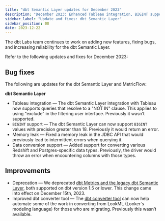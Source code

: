 ```yaml
---
title: "dbt Semantic Layer updates for December 2023"
description: "December 2023: Enhanced Tableau integration, BIGINT support, LookML to MetricFlow conversion, and deprecation of legacy features."
sidebar_label: "Update and fixes: dbt Semantic Layer"
sidebar_position: 08
date: 2023-12-22
---
```

The dbt Labs team continues to work on adding new features, fixing bugs, and increasing reliability for the dbt Semantic Layer.

Refer to the following updates and fixes for December 2023:

## Bug fixes

The following are updates for the dbt Semantic Layer and MetricFlow:

**dbt Semantic Layer**

- Tableau integration &mdash; The dbt Semantic Layer integration with Tableau now supports queries that resolve to a "NOT IN" clause. This applies to using "exclude" in the filtering user interface. Previously it wasn’t supported.
- `BIGINT` support &mdash; The dbt Semantic Layer can now support `BIGINT` values with precision greater than 18. Previously it would return an error.
- Memory leak &mdash; Fixed a memory leak in the JDBC API that would previously lead to intermittent errors when querying it.
- Data conversion support &mdash; Added support for converting various Redshift and Postgres-specific data types. Previously, the driver would throw an error when encountering columns with those types.


## Improvements

- Deprecation &mdash; We deprecated [dbt Metrics and the legacy dbt Semantic Layer](/docs/dbt-versions/release-notes/Dec-2023/legacy-sl), both supported on dbt version 1.5 or lower. This change came into effect on December 15th, 2023.
- Improved dbt converter tool &mdash; The [dbt converter tool](https://github.com/dbt-labs/dbt-converter) can now help automate some of the work in converting from LookML (Looker's modeling language) for those who are migrating. Previously this wasn’t available. 


